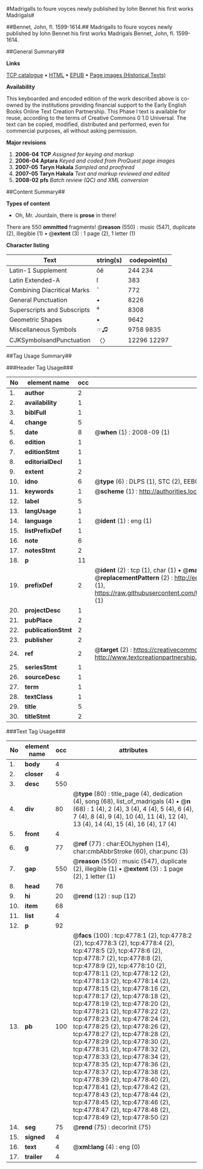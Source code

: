 #Madrigalls to foure voyces newly published by Iohn Bennet his first works Madrigals#

##Bennet, John, fl. 1599-1614.##
Madrigalls to foure voyces newly published by Iohn Bennet his first works
Madrigals
Bennet, John, fl. 1599-1614.

##General Summary##

**Links**

[TCP catalogue](http://www.ota.ox.ac.uk/tcp/)  • 
[HTML](http://tei.it.ox.ac.uk/tcp/Texts-HTML/free/A08/A08497.html)  • 
[EPUB](http://tei.it.ox.ac.uk/tcp/Texts-EPUB/free/A08/A08497.epub) • 
[Page images (Historical Texts)](https://data.historicaltexts.jisc.ac.uk/view?pubId=eebo-99840291e&pageId=eebo-99840291e-4778-1)

**Availability**

This keyboarded and encoded edition of the
	       work described above is co-owned by the institutions
	       providing financial support to the Early English Books
	       Online Text Creation Partnership. This Phase I text is
	       available for reuse, according to the terms of Creative
	       Commons 0 1.0 Universal. The text can be copied,
	       modified, distributed and performed, even for
	       commercial purposes, all without asking permission.

**Major revisions**

1. __2006-04__ __TCP__ *Assigned for keying and markup*
1. __2006-04__ __Aptara__ *Keyed and coded from ProQuest page images*
1. __2007-05__ __Taryn Hakala__ *Sampled and proofread*
1. __2007-05__ __Taryn Hakala__ *Text and markup reviewed and edited*
1. __2008-02__ __pfs__ *Batch review (QC) and XML conversion*

##Content Summary##

**Types of content**

  * Oh, Mr. Jourdain, there is **prose** in there!

There are 550 **ommitted** fragments! 
 @__reason__ (550) : music (547), duplicate (2), illegible (1)  •  @__extent__ (3) : 1 page (2), 1 letter (1)

**Character listing**


|Text|string(s)|codepoint(s)|
|---|---|---|
|Latin-1 Supplement|ôê|244 234|
|Latin Extended-A|ſ|383|
|Combining             Diacritical Marks|̄|772|
|General Punctuation|•|8226|
|Superscripts             and Subscripts|⁴|8308|
|Geometric Shapes|▪|9642|
|Miscellaneous Symbols|☞♫|9758 9835|
|CJKSymbolsandPunctuation|〈〉|12296 12297|

##Tag Usage Summary##

###Header Tag Usage###

|No|element name|occ|attributes|
|---|---|---|---|
|1.|__author__|2||
|2.|__availability__|1||
|3.|__biblFull__|1||
|4.|__change__|5||
|5.|__date__|8| @__when__ (1) : 2008-09 (1)|
|6.|__edition__|1||
|7.|__editionStmt__|1||
|8.|__editorialDecl__|1||
|9.|__extent__|2||
|10.|__idno__|6| @__type__ (6) : DLPS (1), STC (2), EEBO-CITATION (1), PROQUEST (1), VID (1)|
|11.|__keywords__|1| @__scheme__ (1) : http://authorities.loc.gov/ (1)|
|12.|__label__|5||
|13.|__langUsage__|1||
|14.|__language__|1| @__ident__ (1) : eng (1)|
|15.|__listPrefixDef__|1||
|16.|__note__|6||
|17.|__notesStmt__|2||
|18.|__p__|11||
|19.|__prefixDef__|2| @__ident__ (2) : tcp (1), char (1)  •  @__matchPattern__ (2) : ([0-9\-]+):([0-9IVX]+) (1), (.+) (1)  •  @__replacementPattern__ (2) : http://eebo.chadwyck.com/downloadtiff?vid=$1&page=$2 (1), https://raw.githubusercontent.com/textcreationpartnership/Texts/master/tcpchars.xml#$1 (1)|
|20.|__projectDesc__|1||
|21.|__pubPlace__|2||
|22.|__publicationStmt__|2||
|23.|__publisher__|2||
|24.|__ref__|2| @__target__ (2) : https://creativecommons.org/publicdomain/zero/1.0/ (1), http://www.textcreationpartnership.org/docs/. (1)|
|25.|__seriesStmt__|1||
|26.|__sourceDesc__|1||
|27.|__term__|1||
|28.|__textClass__|1||
|29.|__title__|5||
|30.|__titleStmt__|2||


###Text Tag Usage###

|No|element name|occ|attributes|
|---|---|---|---|
|1.|__body__|4||
|2.|__closer__|4||
|3.|__desc__|550||
|4.|__div__|80| @__type__ (80) : title_page (4), dedication (4), song (68), list_of_madrigals (4)  •  @__n__ (68) : 1 (4), 2 (4), 3 (4), 4 (4), 5 (4), 6 (4), 7 (4), 8 (4), 9 (4), 10 (4), 11 (4), 12 (4), 13 (4), 14 (4), 15 (4), 16 (4), 17 (4)|
|5.|__front__|4||
|6.|__g__|77| @__ref__ (77) : char:EOLhyphen (14), char:cmbAbbrStroke (60), char:punc (3)|
|7.|__gap__|550| @__reason__ (550) : music (547), duplicate (2), illegible (1)  •  @__extent__ (3) : 1 page (2), 1 letter (1)|
|8.|__head__|76||
|9.|__hi__|20| @__rend__ (12) : sup (12)|
|10.|__item__|68||
|11.|__list__|4||
|12.|__p__|92||
|13.|__pb__|100| @__facs__ (100) : tcp:4778:1 (2), tcp:4778:2 (2), tcp:4778:3 (2), tcp:4778:4 (2), tcp:4778:5 (2), tcp:4778:6 (2), tcp:4778:7 (2), tcp:4778:8 (2), tcp:4778:9 (2), tcp:4778:10 (2), tcp:4778:11 (2), tcp:4778:12 (2), tcp:4778:13 (2), tcp:4778:14 (2), tcp:4778:15 (2), tcp:4778:16 (2), tcp:4778:17 (2), tcp:4778:18 (2), tcp:4778:19 (2), tcp:4778:20 (2), tcp:4778:21 (2), tcp:4778:22 (2), tcp:4778:23 (2), tcp:4778:24 (2), tcp:4778:25 (2), tcp:4778:26 (2), tcp:4778:27 (2), tcp:4778:28 (2), tcp:4778:29 (2), tcp:4778:30 (2), tcp:4778:31 (2), tcp:4778:32 (2), tcp:4778:33 (2), tcp:4778:34 (2), tcp:4778:35 (2), tcp:4778:36 (2), tcp:4778:37 (2), tcp:4778:38 (2), tcp:4778:39 (2), tcp:4778:40 (2), tcp:4778:41 (2), tcp:4778:42 (2), tcp:4778:43 (2), tcp:4778:44 (2), tcp:4778:45 (2), tcp:4778:46 (2), tcp:4778:47 (2), tcp:4778:48 (2), tcp:4778:49 (2), tcp:4778:50 (2)|
|14.|__seg__|75| @__rend__ (75) : decorInit (75)|
|15.|__signed__|4||
|16.|__text__|4| @__xml:lang__ (4) : eng (0)|
|17.|__trailer__|4||
